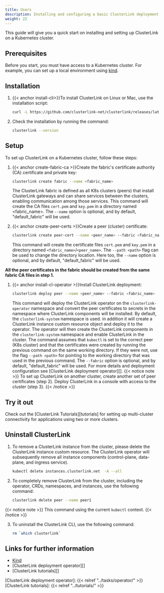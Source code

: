 ```yaml
---
title: Users
description: Installing and configuring a basic ClusterLink deployment
weight: 22
---
```


This guide will give you a quick start on installing and setting up ClusterLink on a Kubernetes cluster.

## Prerequisites

Before you start, you must have access to a Kubernetes cluster.
For example, you can set up a local environment using [kind](https://kind.sigs.k8s.io/docs/user/quick-start/).

## Installation

1. {{< anchor install-cli>}}To install ClusterLink on Linux or Mac, use the installation script:

   ```sh
   curl -L https://github.com/clusterlink-net/clusterlink/releases/latest/download/clusterlink.sh | sh -
   ```

1. Check the installation by running the command:

   ```sh
   clusterlink --version
   ```

## Setup

To set up ClusterLink on a Kubernetes cluster, follow these steps:

1. {{< anchor create-fabric-ca >}}Create the fabric's certificate authority (CA) certificate and private key:

   ```sh
   clusterlink create fabric --name <fabric_name>
   ```

   The ClusterLink fabric is defined as all K8s clusters (peers) that install ClusterLink gateways
    and can share services between the clusters, enabling communication among those services.
    This command will create the CA files `cert.pem` and `key.pem` in a directory named <fabric_name>.
    The `--name` option is optional, and by default, "default_fabric" will be used.

1. {{< anchor create-peer-certs >}}Create a peer (cluster) certificate:

   ```sh
   clusterlink create peer-cert --name <peer_name> --fabric <fabric_name>
   ```

   This command will create the certificate files `cert.pem` and `key.pem`
    in a directory named `<fabric_name>`/`<peer_name>`.
    The `--path <path>` flag can be used to change the directory location.
    Here too, the `--name` option is optional, and by default, "default_fabric" will be used.

**All the peer certificates in the fabric should be created from the same fabric CA files in step 1.**

1. {{< anchor install-cl-operator >}}Install ClusterLink deployment:

   ```sh
   clusterlink deploy peer --name <peer_name> --fabric <fabric_name>
   ```

   This command will deploy the ClusterLink operator on the `clusterlink-operator` namespace
    and convert the peer certificates to secrets in the namespace where ClusterLink components will be installed.
    By default, the `clusterlink-system` namespace is used.
    in addition it will create a ClusterLink instance custom resource object and deploy it to the operator.
    The operator will then create the ClusterLink components in the `clusterlink-system` namespace and enable ClusterLink in the cluster.
    The command assumes that `kubectl` is set to the correct peer (K8s cluster)
    and that the certificates were created by running the previous command on the same working directory.
    If they were not, use the flag `--path <path>` for pointing to the working directory
    that was used in the previous command.
    The `--fabric` option is optional, and by default, "default_fabric" will be used.
    For more details and deployment configuration see [ClusterLink deployment operator][].
{{< notice note >}}
To set up ClusterLink on another cluster, create another set of peer certificates (step 2).
Deploy ClusterLink in a console with access to the cluster (step 3).
{{< /notice >}}

## Try it out

Check out the [ClusterLink Tutorials][tutorials] for setting up multi-cluster connectivity
 for applications using two or more clusters.

## Uninstall ClusterLink

1. To remove a ClusterLink instance from the cluster, please delete the ClusterLink instance custom resource.
   The ClusterLink operator will subsequently remove all instance components (control-plane, data-plane, and ingress service).

   ```sh
   kubectl delete instances.clusterlink.net  -A --all
   ```

2. To completely remove ClusterLink from the cluster, including the operator, CRDs, namespaces, and instances,
   use the following command:

   ```sh
   clusterlink delete peer --name peer1
   ```

{{< notice note >}}
This command  using the current `kubectl` context.
{{< /notice >}}

3. To uninstall the ClusterLink CLI, use the following command:

   ```sh
   rm `which clusterlink`
   ```

## Links for further information

* [Kind](https://kind.sigs.k8s.io/)
* [ClusterLink deployment operator][]
* [ClusterLink tutorials][]

[ClusterLink deployment operator]: {{< relref "../tasks/operator/" >}}
[ClusterLink tutorials]: {{< relref "../tutorials/" >}}
